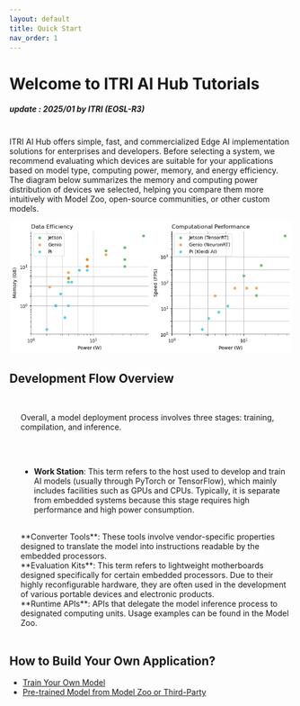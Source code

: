 ```yaml
---
layout: default
title: Quick Start
nav_order: 1
---
```


# Welcome to ITRI AI Hub Tutorials
##### update : 2025/01 by ITRI (EOSL-R3)

<br>ITRI AI Hub offers simple, fast, and commercialized Edge AI implementation solutions for enterprises and developers. Before selecting a system, we recommend evaluating which devices are suitable for your applications based on model type, computing power, memory, and energy efficiency. The diagram below summarizes the memory and computing power distribution of devices we selected, helping you compare them more intuitively with Model Zoo, open-source communities, or other custom models.

<div align="center"><img src="./docs/assets/images/pages/metric_of_all_devices.png" width="760"/></div>


## **Development Flow Overview**

<div style="margin-left: 20px;">
<br>

Overall, a model deployment process involves three stages: training, compilation, and inference.

<br><br>
* **Work Station**: This term refers to the host used to develop and train AI models (usually through PyTorch or TensorFlow), which mainly includes facilities such as GPUs and CPUs. Typically, it is separate from embedded systems because this stage requires high performance and high power consumption.
<br>
**Converter Tools**: These tools involve vendor-specific properties designed to translate the model into instructions readable by the embedded processors.
<br>
**Evaluation Kits**: This term refers to lightweight motherboards designed specifically for certain embedded processors. Due to their highly reconfigurable hardware, they are often used in the development of various portable devices and electronic products.
<br>
**Runtime APIs**: APIs that delegate the model inference process to designated computing units. Usage examples can be found in the Model Zoo.

</div><br>

## **How to Build Your Own Application?**

* [Train Your Own Model]()
* [Pre-trained Model from Model Zoo or Third-Party]()